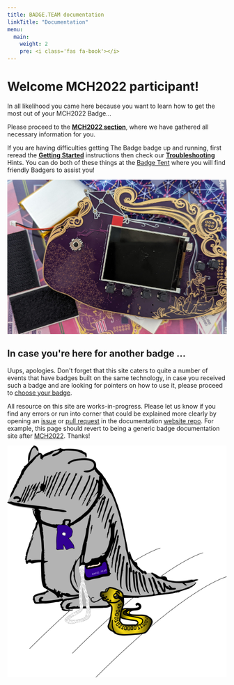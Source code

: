 ```yaml
---
title: BADGE.TEAM documentation
linkTitle: "Documentation"
menu:
  main:
    weight: 2
    pre: <i class='fas fa-book'></i>
---
```


# Welcome MCH2022 participant!

In all likelihood you came here because you want to learn how to get the most out of your MCH2022 Badge...

Please proceed to the [**MCH2022 section**](badges/mch2022/), where we have gathered all necessary information for you.

If you are having difficulties getting The Badge badge up and running, first
reread the [**Getting Started**](badges/mch2022/getting-started) instructions
then check our [**Troubleshooting**](badges/mch2022/support/troubleshooting_faq) Hints. You can do both of these things
at the [Badge Tent](https://map.mch2022.org/#map=20/5.5274/52.2839/0) where you
will find friendly Badgers to assist you!

[![Badge Stuff](badges/mch2022/getting-started/pack.jpg)](badges/mch2022)


## In case you're here for another badge ...  

Uups, apologies. Don't forget that this site caters to quite a number of events
that have badges built on the same technology, in case you received such a
badge and are looking for pointers on how to use it, please proceed to [choose
your badge](badges).

All resource on this site are works-in-progress. Please let us know if you find
any errors or run into corner that could be explained more clearly by opening
an [issue](https://github.com/badgeteam/website/issues) or [pull
request](https://github.com/badgeteam/website/pulls) in the documentation
[website repo](https://github.com/badgeteam/website/). For example, this page
should revert to being a generic badge documentation site after
[MCH2022](https://wiki.mch2022.org/Main_Page).  Thanks!



![mascot](mascot.png)

